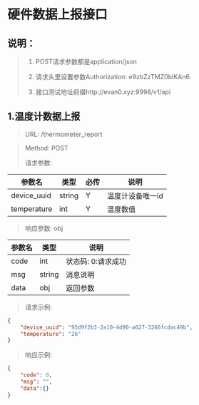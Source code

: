 # 硬件数据上报接口

## 说明：

>1. POST请求参数都是application/json
>
>1. 请求头里设置参数Authorization: e9zbZzTMZ0bIKAn6
>
>1. 接口测试地址前缀http://evan0.xyz:9998/v1/api

## 1.温度计数据上报

> URL: /thermometer_report

> Method: POST
> 
> 请求参数:

| 参数名 | 类型 | 必传 | 说明 |
| --- | --- | --- | --- |
| device_uuid | string | Y | 温度计设备唯一id |
| temperature | int | Y | 温度数值 |


> 响应参数: obj

| 参数名 | 类型 | 说明 |
| --- | --- | --- |
| code | int | 状态码: 0:请求成功 |
| msg | string | 消息说明 |
| data | obj | 返回参数 |


> 请求示例:

```json
{
    "device_uuid": "95d9f2b3-2a10-4d90-a627-3266fcdac49b",
    "temperature": "26"
}
```
> 响应示例:

```json
{
    "code": 0,
    "msg": "",
    "data":{}
}
```

<br/><br/>